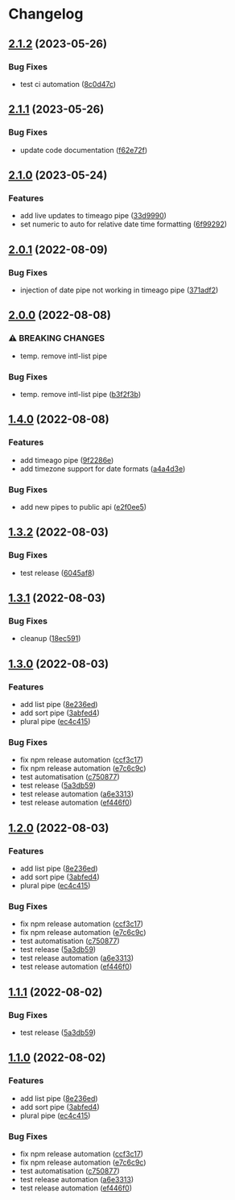 # Changelog

## [2.1.2](https://github.com/haiilo/ngx-intl/compare/ngx-intl-v2.1.1...ngx-intl-v2.1.2) (2023-05-26)


### Bug Fixes

* test ci automation ([8c0d47c](https://github.com/haiilo/ngx-intl/commit/8c0d47c844d2366eed79a4279325cf9088829a96))

## [2.1.1](https://github.com/haiilo/ngx-intl/compare/ngx-intl-v2.1.0...ngx-intl-v2.1.1) (2023-05-26)


### Bug Fixes

* update code documentation ([f62e72f](https://github.com/haiilo/ngx-intl/commit/f62e72ffa478ebbf93f9ca19076e22434afe7993))

## [2.1.0](https://github.com/haiilo/ngx-intl/compare/ngx-intl-v2.0.1...ngx-intl-v2.1.0) (2023-05-24)


### Features

* add live updates to timeago pipe ([33d9990](https://github.com/haiilo/ngx-intl/commit/33d9990b55fa38cdad8da034c4fddb49ebefb6cc))
* set numeric to auto for relative date time formatting ([6f99292](https://github.com/haiilo/ngx-intl/commit/6f99292a66ff52d70fb6587fc0063f0fff819667))

## [2.0.1](https://github.com/haiilo/ngx-intl/compare/ngx-intl-v2.0.0...ngx-intl-v2.0.1) (2022-08-09)


### Bug Fixes

* injection of date pipe not working in timeago pipe ([371adf2](https://github.com/haiilo/ngx-intl/commit/371adf29359ac7c1acf35321813c5b5d92e05c36))

## [2.0.0](https://github.com/haiilo/ngx-intl/compare/ngx-intl-v1.4.0...ngx-intl-v2.0.0) (2022-08-08)


### ⚠ BREAKING CHANGES

* temp. remove intl-list pipe

### Bug Fixes

* temp. remove intl-list pipe ([b3f2f3b](https://github.com/haiilo/ngx-intl/commit/b3f2f3bb29efae40cab647734f8f17382f66ca6e))

## [1.4.0](https://github.com/haiilo/ngx-intl/compare/ngx-intl-v1.3.2...ngx-intl-v1.4.0) (2022-08-08)


### Features

* add timeago pipe ([9f2286e](https://github.com/haiilo/ngx-intl/commit/9f2286ee4443a4256500d9789cedb81729b8fb3b))
* add timezone support for date formats ([a4a4d3e](https://github.com/haiilo/ngx-intl/commit/a4a4d3ed4584cf366596046e8d5470ff963da0fa))


### Bug Fixes

* add new pipes to public api ([e2f0ee5](https://github.com/haiilo/ngx-intl/commit/e2f0ee58c9885bd7f0ec9550240c447aadf1f17e))

## [1.3.2](https://github.com/haiilo/ngx-intl/compare/ngx-intl-v1.3.1...ngx-intl-v1.3.2) (2022-08-03)


### Bug Fixes

* test release ([6045af8](https://github.com/haiilo/ngx-intl/commit/6045af8130c58c3b3ce3eb6d9fc15d0095690001))

## [1.3.1](https://github.com/haiilo/ngx-intl/compare/ngx-intl-v1.3.0...ngx-intl-v1.3.1) (2022-08-03)


### Bug Fixes

* cleanup ([18ec591](https://github.com/haiilo/ngx-intl/commit/18ec591c8363dd7756e0786ddad0177fcc477b82))

## [1.3.0](https://github.com/haiilo/ngx-intl/compare/ngx-intl-v1.2.0...ngx-intl-v1.3.0) (2022-08-03)


### Features

* add list pipe ([8e236ed](https://github.com/haiilo/ngx-intl/commit/8e236edb316b592efc862db8b5b2763dd76d64a8))
* add sort pipe ([3abfed4](https://github.com/haiilo/ngx-intl/commit/3abfed460f95428a608c4cd484adf4b0570bccef))
* plural pipe ([ec4c415](https://github.com/haiilo/ngx-intl/commit/ec4c4150900dc493f3f9318279ed424265950fc8))


### Bug Fixes

* fix npm release automation ([ccf3c17](https://github.com/haiilo/ngx-intl/commit/ccf3c17847e8e05a7727691f59d469bdbb9cd88f))
* fix npm release automation ([e7c6c9c](https://github.com/haiilo/ngx-intl/commit/e7c6c9cb6036c1b6fcc85b4854333dee340132fe))
* test automatisation ([c750877](https://github.com/haiilo/ngx-intl/commit/c75087734ac2849e7da7ac206b242b623f7d8bb5))
* test release ([5a3db59](https://github.com/haiilo/ngx-intl/commit/5a3db59764bb99ac4e40ac05bd8a613101afb056))
* test release automation ([a6e3313](https://github.com/haiilo/ngx-intl/commit/a6e3313f70fc5f572ea8fa7b6dd817c23ff671a4))
* test release automation ([ef446f0](https://github.com/haiilo/ngx-intl/commit/ef446f01d46c88b52e1ea650302a8980efec7066))

## [1.2.0](https://github.com/haiilo/ngx-intl/compare/release-please-action-v1.1.1...release-please-action-v1.2.0) (2022-08-03)


### Features

* add list pipe ([8e236ed](https://github.com/haiilo/ngx-intl/commit/8e236edb316b592efc862db8b5b2763dd76d64a8))
* add sort pipe ([3abfed4](https://github.com/haiilo/ngx-intl/commit/3abfed460f95428a608c4cd484adf4b0570bccef))
* plural pipe ([ec4c415](https://github.com/haiilo/ngx-intl/commit/ec4c4150900dc493f3f9318279ed424265950fc8))


### Bug Fixes

* fix npm release automation ([ccf3c17](https://github.com/haiilo/ngx-intl/commit/ccf3c17847e8e05a7727691f59d469bdbb9cd88f))
* fix npm release automation ([e7c6c9c](https://github.com/haiilo/ngx-intl/commit/e7c6c9cb6036c1b6fcc85b4854333dee340132fe))
* test automatisation ([c750877](https://github.com/haiilo/ngx-intl/commit/c75087734ac2849e7da7ac206b242b623f7d8bb5))
* test release ([5a3db59](https://github.com/haiilo/ngx-intl/commit/5a3db59764bb99ac4e40ac05bd8a613101afb056))
* test release automation ([a6e3313](https://github.com/haiilo/ngx-intl/commit/a6e3313f70fc5f572ea8fa7b6dd817c23ff671a4))
* test release automation ([ef446f0](https://github.com/haiilo/ngx-intl/commit/ef446f01d46c88b52e1ea650302a8980efec7066))

## [1.1.1](https://github.com/haiilo/ngx-intl/compare/ngx-intl-v1.1.0...ngx-intl-v1.1.1) (2022-08-02)


### Bug Fixes

* test release ([5a3db59](https://github.com/haiilo/ngx-intl/commit/5a3db59764bb99ac4e40ac05bd8a613101afb056))

## [1.1.0](https://github.com/haiilo/ngx-intl/compare/ngx-intl-v1.0.1...ngx-intl-v1.1.0) (2022-08-02)


### Features

* add list pipe ([8e236ed](https://github.com/haiilo/ngx-intl/commit/8e236edb316b592efc862db8b5b2763dd76d64a8))
* add sort pipe ([3abfed4](https://github.com/haiilo/ngx-intl/commit/3abfed460f95428a608c4cd484adf4b0570bccef))
* plural pipe ([ec4c415](https://github.com/haiilo/ngx-intl/commit/ec4c4150900dc493f3f9318279ed424265950fc8))


### Bug Fixes

* fix npm release automation ([ccf3c17](https://github.com/haiilo/ngx-intl/commit/ccf3c17847e8e05a7727691f59d469bdbb9cd88f))
* fix npm release automation ([e7c6c9c](https://github.com/haiilo/ngx-intl/commit/e7c6c9cb6036c1b6fcc85b4854333dee340132fe))
* test automatisation ([c750877](https://github.com/haiilo/ngx-intl/commit/c75087734ac2849e7da7ac206b242b623f7d8bb5))
* test release automation ([a6e3313](https://github.com/haiilo/ngx-intl/commit/a6e3313f70fc5f572ea8fa7b6dd817c23ff671a4))
* test release automation ([ef446f0](https://github.com/haiilo/ngx-intl/commit/ef446f01d46c88b52e1ea650302a8980efec7066))
